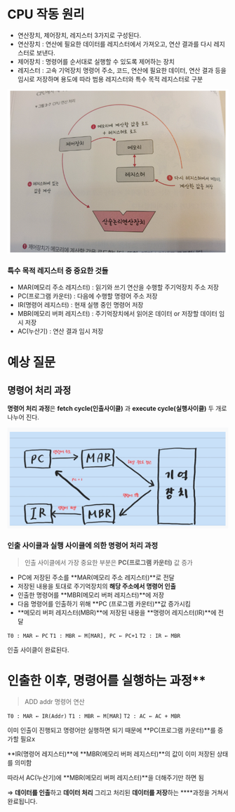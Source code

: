 # CPU 작동 원리

- 연산장치, 제어장치, 레지스터 3가지로 구성된다.
- 연산장치 : 연산에 필요한 데이터를 레지스터에서 가져오고, 연산 결과를 다시 레지스터로 보낸다.
- 제어장치 : 명령어를 순서대로 실행할 수 있도록 제어하는 장치
- 레지스터 : 고속 기억장치 명령어 주소, 코드, 연산에 필요한 데이터, 연산 결과 등을 임시로 저장하며 용도에 따라 범용 레지스터와 특수 목적 레지스터로 구분

![Alt text](imgsrc/CPU2.png)

### **특수 목적 레지스터 중 중요한 것들**

- MAR(메모리 주소 레지스터) : 읽기와 쓰기 연산을 수행할 주기억장치 주소 저장
- PC(프로그램 카운터) : 다음에 수행할 명령어 주소 저장
- IR(명령어 레지스터) : 현재 실행 중인 명령어 저장
- MBR(메모리 버퍼 레지스터) : 주기억장치에서 읽어온 데이터 or 저장할 데이터 임시 저장
- AC(누산기) : 연산 결과 임시 저장

# 예상 질문

## 명령어 처리 과정

**명령어 처리 과정**은 **fetch cycle(인출사이클)** 과 **execute cycle(실행사이클)** 두 개로 나누어 진다.

![Alt text](imgsrc/CPU1.png)

### **인출 사이클과 실행 사이클에 의한 명령어 처리 과정**

> 인출 사이클에서 가장 중요한 부분은 **PC(프로그램 카운터)** 값 증가
> 
- PC에 저장된 주소를 **MAR(메모리 주소 레지스터)**로 전달
- 저장된 내용을 토대로 주기억장치의 **해당 주소에서 명령어 인출**
- 인출한 명령어를 **MBR(메모리 버퍼 레지스터)**에 저장
- 다음 명령어를 인출하기 위해 **PC (프로그램 카운터)**값 증가시킴
- **메모리 버퍼 레지스터(MBR)**에 저장된 내용을 **명령어 레지스터(IR)**에 전달

`T0 : MAR ← PC`
`T1 : MBR ← M[MAR], PC ← PC+1`
`T2 : IR ← MBR`

인출 사이클이 완료된다.

# 인출한 이후, 명령어를 실행하는 과정**

> ADD addr 명령어 연산
> 

`T0 : MAR ← IR(Addr)`
`T1 : MBR ← M[MAR]`
`T2 : AC ← AC + MBR`

이미 인출이 진행되고 명령어만 실행하면 되기 때문에 **PC(프로그램 카운터)**를 증가할 필요x

**IR(명령어 레지스터)**에 **MBR(메모리 버퍼 레지스터)**의 값이 이미 저장된 상태를 의미함

따라서 AC(누산기)에 **MBR(메모리 버퍼 레지스터)**을 더해주기만 하면 됨

⇒ **데이터를 인출**하고 **데이터 처리** 그리고 처리된 **데이터를 저장**하는 ****과정을 거쳐서 완료됩니다.
